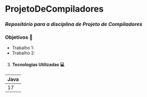 # ProjetoDeCompiladores

### _Repositório para a disciplina de Projeto de Compiladores_

### Objetivos 🎯

* Trabalho 1:
* Trabalho 2:

3. #### Tecnologias Utilizadas 💻

| Java |
|------|
|  17  |
